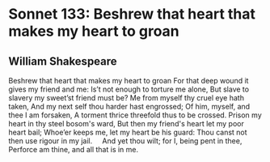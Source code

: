 # Sonnet 133: Beshrew that heart that makes my heart to groan
## William Shakespeare
Beshrew that heart that makes my heart to groan
For that deep wound it gives my friend and me:
Is’t not enough to torture me alone,
But slave to slavery my sweet’st friend must be?
Me from myself thy cruel eye hath taken,
And my next self thou harder hast engrossed;
Of him, myself, and thee I am forsaken,
A torment thrice threefold thus to be crossed.
Prison my heart in thy steel bosom's ward,
But then my friend's heart let my poor heart bail;
Whoe’er keeps me, let my heart be his guard:
Thou canst not then use rigour in my jail.
    And yet thou wilt; for I, being pent in thee,
    Perforce am thine, and all that is in me.